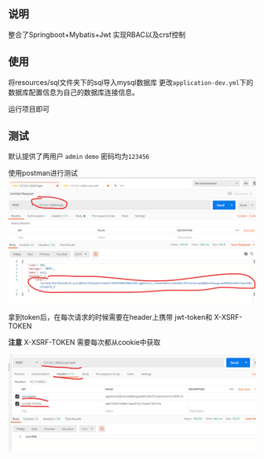 ## 说明
整合了Springboot+Mybatis+Jwt 实现RBAC以及crsf控制

## 使用
将resources/sql文件夹下的sql导入mysql数据库 
更改`application-dev.yml`下的数据库配置信息为自己的数据库连接信息。

运行项目即可

## 测试

默认提供了两用户 `admin` `demo` 密码均为`123456`

使用postman进行测试
![postman 测试](https://github.com/liaoxianfu/spring-security-jwt-self/blob/master/src/main/resources/img/login.png)

拿到token后，在每次请求的时候需要在header上携带
jwt-token和 X-XSRF-TOKEN

**注意**
X-XSRF-TOKEN 需要每次都从cookie中获取

![test](https://github.com/liaoxianfu/spring-security-jwt-self/blob/master/src/main/resources/img/test.png)